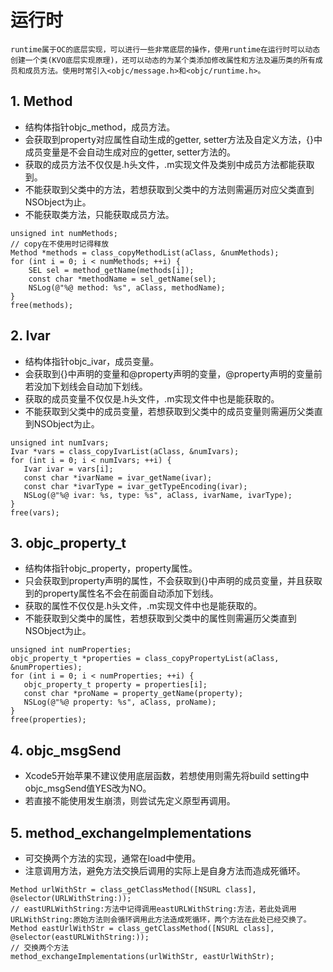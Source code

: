 # 运行时
	runtime属于OC的底层实现，可以进行一些非常底层的操作，使用runtime在运行时可以动态创建一个类(KVO底层实现原理)，还可以动态的为某个类添加修改属性和方法及遍历类的所有成员和成员方法。使用时常引入<objc/message.h>和<objc/runtime.h>。

## 1. Method
* 结构体指针objc_method，成员方法。
* 会获取到property对应属性自动生成的getter, setter方法及自定义方法，{}中成员变量是不会自动生成对应的getter, setter方法的。
* 获取的成员方法不仅仅是.h头文件，.m实现文件及类别中成员方法都能获取到。
* 不能获取到父类中的方法，若想获取到父类中的方法则需遍历对应父类直到NSObject为止。
* 不能获取类方法，只能获取成员方法。

```
unsigned int numMethods;
// copy在不使用时记得释放
Method *methods = class_copyMethodList(aClass, &numMethods);
for (int i = 0; i < numMethods; ++i) {
	SEL sel = method_getName(methods[i]);
	const char *methodName = sel_getName(sel);
	NSLog(@"%@ method: %s", aClass, methodName);
}
free(methods);
```

## 2. Ivar
* 结构体指针objc_ivar，成员变量。
* 会获取到{}中声明的变量和@property声明的变量，@property声明的变量前若没加下划线会自动加下划线。
* 获取的成员变量不仅仅是.h头文件，.m实现文件中也是能获取的。
* 不能获取到父类中的成员变量，若想获取到父类中的成员变量则需遍历父类直到NSObject为止。

```
unsigned int numIvars;
Ivar *vars = class_copyIvarList(aClass, &numIvars);
for (int i = 0; i < numIvars; ++i) {
   Ivar ivar = vars[i];
   const char *ivarName = ivar_getName(ivar);
   const char *ivarType = ivar_getTypeEncoding(ivar);
   NSLog(@"%@ ivar: %s, type: %s", aClass, ivarName, ivarType);
}
free(vars);
```

## 3. objc_property_t
* 结构体指针objc_property，property属性。
* 只会获取到property声明的属性，不会获取到{}中声明的成员变量，并且获取到的property属性名不会在前面自动添加下划线。
* 获取的属性不仅仅是.h头文件，.m实现文件中也是能获取的。
* 不能获取到父类中的属性，若想获取到父类中的属性则需遍历父类直到NSObject为止。

```
unsigned int numProperties;
objc_property_t *properties = class_copyPropertyList(aClass, &numProperties);
for (int i = 0; i < numProperties; ++i) {
   objc_property_t property = properties[i];
   const char *proName = property_getName(property);
   NSLog(@"%@ property: %s", aClass, proName);
}
free(properties);
```

## 4. objc_msgSend
* Xcode5开始苹果不建议使用底层函数，若想使用则需先将build setting中objc_msgSend值YES改为NO。
* 若直接不能使用发生崩溃，则尝试先定义原型再调用。

## 5. method_exchangeImplementations
* 可交换两个方法的实现，通常在load中使用。
* 注意调用方法，避免方法交换后调用的实际上是自身方法而造成死循环。

```
Method urlWithStr = class_getClassMethod([NSURL class], @selector(URLWithString:));
// eastURLWithString:方法中记得调用eastURLWithString:方法，若此处调用URLWithString:原始方法则会循环调用此方法造成死循环，两个方法在此处已经交换了。
Method eastUrlWithStr = class_getClassMethod([NSURL class], @selector(eastURLWithString:));
// 交换两个方法
method_exchangeImplementations(urlWithStr, eastUrlWithStr);
```



